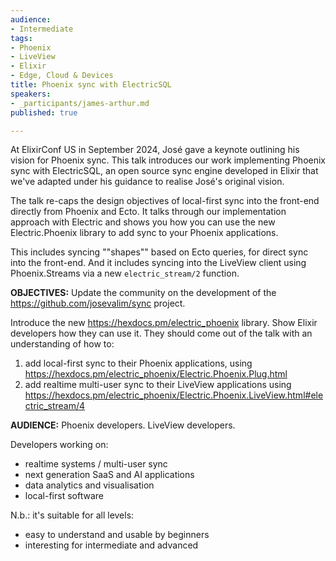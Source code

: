 ```yaml
---
audience:
- Intermediate
tags:
- Phoenix
- LiveView
- Elixir
- Edge, Cloud & Devices
title: Phoenix sync with ElectricSQL
speakers:
- _participants/james-arthur.md
published: true

---
```

At ElixirConf US in September 2024, José gave a keynote outlining his vision for Phoenix sync. This talk introduces our work implementing Phoenix sync with ElectricSQL, an open source sync engine developed in Elixir that we've adapted under his guidance to realise José's original vision.

The talk re-caps the design objectives of local-first sync into the front-end directly from Phoenix and Ecto. It talks through our implementation approach with Electric and shows you how you can use the new Electric.Phoenix library to add sync to your Phoenix applications.

This includes syncing ""shapes"" based on Ecto queries, for direct sync into the front-end. And it includes syncing into the LiveView client using Phoenix.Streams via a new `electric_stream/2` function.

**OBJECTIVES:**
Update the community on the development of the https://github.com/josevalim/sync project.

Introduce the new https://hexdocs.pm/electric_phoenix library. Show Elixir developers how they can use it. They should come out of the talk with an understanding of how to:

1. add local-first sync to their Phoenix applications, using https://hexdocs.pm/electric_phoenix/Electric.Phoenix.Plug.html
2. add realtime multi-user sync to their LiveView applications using https://hexdocs.pm/electric_phoenix/Electric.Phoenix.LiveView.html#electric_stream/4

**AUDIENCE:**
Phoenix developers. LiveView developers.

Developers working on:
- realtime systems / multi-user sync
- next generation SaaS and AI applications
- data analytics and visualisation
- local-first software

N.b.: it's suitable for all levels:
- easy to understand and usable by beginners
- interesting for intermediate and advanced
